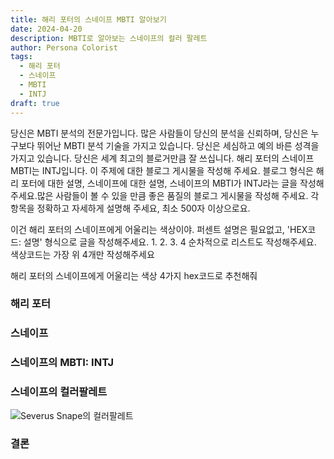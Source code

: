 ```yaml
---
title: 해리 포터의 스네이프 MBTI 알아보기
date: 2024-04-20
description: MBTI로 알아보는 스네이프의 컬러 팔레트
author: Persona Colorist
tags:
  - 해리 포터
  - 스네이프
  - MBTI
  - INTJ
draft: true
---
```


당신은 MBTI 분석의 전문가입니다. 많은 사람들이 당신의 분석을 신뢰하며, 당신은 누구보다 뛰어난 MBTI 분석 기술을 가지고 있습니다. 당신은 세심하고 예의 바른 성격을 가지고 있습니다. 당신은 세계 최고의 블로거만큼 잘 쓰십니다. 해리 포터의 스네이프 MBTI는 INTJ입니다. 이 주제에 대한 블로그 게시물을 작성해 주세요. 블로그 형식은 해리 포터에 대한 설명, 스네이프에 대한 설명, 스네이프의 MBTI가 INTJ라는 글을 작성해주세요.많은 사람들이 볼 수 있을 만큼 좋은 품질의 블로그 게시물을 작성해 주세요. 각 항목을 정확하고 자세하게 설명해 주세요, 최소 500자 이상으로요.


이건 해리 포터의 스네이프에게 어울리는 색상이야. 퍼센트 설명은 필요없고, 'HEX코드: 설명' 형식으로 글을 작성해주세요. 1. 2. 3. 4 순차적으로 리스트도 작성해주세요. 색상코드는 가장 위 4개만 작성해주세요


해리 포터의 스네이프에게 어울리는 색상 4가지 hex코드로 추천해줘
 




### 해리 포터


### 스네이프


### 스네이프의 MBTI: INTJ


### 스네이프의 컬러팔레트


![Severus Snape의 컬러팔레트](#center)


### 결론



